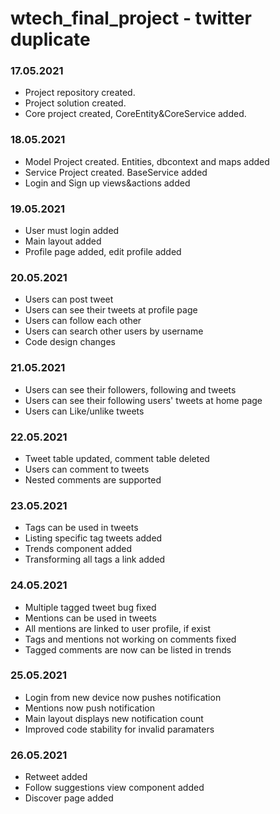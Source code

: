 # wtech_final_project - twitter duplicate

### 17.05.2021
<ul>
	<li>Project repository created.</li>
	<li>Project solution created.</li>
	<li>Core project created, CoreEntity&CoreService added.</li>
</ul>

### 18.05.2021
<ul>
	<li>Model Project created. Entities, dbcontext and maps added</li>
	<li>Service Project created. BaseService added</li>
	<li>Login and Sign up views&actions added</li>
</ul>

### 19.05.2021
<ul>
	<li>User must login added</li>
	<li>Main layout added</li>
	<li>Profile page added, edit profile added</li>
</ul>

### 20.05.2021
<ul>
	<li>Users can post tweet</li>
	<li>Users can see their tweets at profile page</li>
	<li>Users can follow each other</li>
	<li>Users can search other users by username</li>
	<li>Code design changes</li>
</ul>

### 21.05.2021
<ul>
	<li>Users can see their followers, following and tweets</li>
	<li>Users can see their following users' tweets at home page</li>
	<li>Users can Like/unlike tweets</li>
</ul>

### 22.05.2021
<ul>
	<li>Tweet table updated, comment table deleted</li>
	<li>Users can comment to tweets</li>
	<li>Nested comments are supported</li>
</ul>

### 23.05.2021
<ul>
	<li>Tags can be used in tweets</li>
	<li>Listing specific tag tweets added</li>
	<li>Trends component added</li>
	<li>Transforming all tags a link added</li>
</ul>

### 24.05.2021
<ul>
	<li>Multiple tagged tweet bug fixed</li>
	<li>Mentions can be used in tweets</li>
	<li>All mentions are linked to user profile, if exist</li>
	<li>Tags and mentions not working on comments fixed</li>
	<li>Tagged comments are now can be listed in trends</li>
</ul>

### 25.05.2021
<ul>
	<li>Login from new device now pushes notification</li>
	<li>Mentions now push notification</li>
	<li>Main layout displays new notification count</li>
	<li>Improved code stability for invalid paramaters</li>
</ul>

### 26.05.2021
<ul>
	<li>Retweet added</li>
	<li>Follow suggestions view component added</li>
	<li>Discover page added</li>
</ul>
